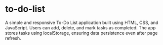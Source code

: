 # to-do-list
A simple and responsive To-Do List application built using HTML, CSS, and JavaScript. Users can add, delete, and mark tasks as completed. The app stores tasks using localStorage, ensuring data persistence even after page refresh.
